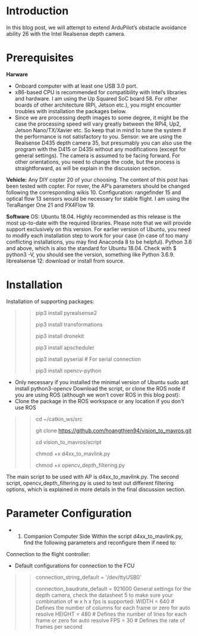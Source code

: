 # Introduction
In this blog post, we will attempt to extend ArduPilot’s obstacle avoidance ability 26 with the Intel Realsense depth camera.
# Prerequisites 
**Harware**
- Onboard computer with at least one USB 3.0 port.
- x86-based CPU is recommended for compatibility with Intel’s libraries and hardware. I am using the Up Squared SoC board 58. For other boards of other architecture (RPi, Jetson etc.), you might encounter troubles with installation the packages below.
- Since we are processing depth images to some degree, it might be the case the processing speed will vary greatly between the RPi4, Up2, Jetson Nano/TX/Xavier etc. So keep that in mind to tune the system if the performance is not satisfactory to you.
Sensor: we are using the Realsense D435 depth camera 35, but presumably you can also use the program with the D415 or D435i without any modifications (except for general settings).
The camera is assumed to be facing forward. For other orientations, you need to change the code, but the process is straightforward, as will be explain in the discussion section.

**Vehicle:**
Any DIY copter 20 of your choosing. The content of this post has been tested with copter. For rover, the AP’s parameters should be changed following the corresponding wikis 10.
Configuration: rangefinder 15 and optical flow 13 sensors would be necessary for stable flight. I am using the TeraRanger One 21 and PX4Flow 19.

**Software**
OS: Ubuntu 18.04. Highly recommended as this release is the most up-to-date with the required libraries.
Please note that we will provide support exclusively on this version. For earlier version of Ubuntu, you need to modify each installation step to work for your case (in case of too many conflicting installations, you may find Anaconda 8 to be helpful).
Python 3.6 and above, which is also the standard for Ubuntu 18.04. Check with $ python3 -V, you should see the version, something like Python 3.6.9.
librealsense 12: download or install from source.

# Installation
Installation of supporting packages:
>>pip3 install pyrealsense2
>>
>>pip3 install transformations
>>
>>pip3 install dronekit
>>
>>pip3 install apscheduler
>>
>>pip3 install pyserial # For serial connection
>>
>>pip3 install opencv-python

- Only necessary if you installed the minimal version of Ubuntu
sudo apt install python3-opencv
Download the script, or clone the ROS node if you are using ROS (although we won’t cover ROS in this blog post):
- Clone the package in the ROS workspace or any location if you don't use ROS

>>cd ~/catkin_ws/src
>>
>>git clone https://github.com/hoangthien94/vision_to_mavros.git
>>
>>cd vision_to_mavros/script
>>
>>chmod +x d4xx_to_mavlink.py
>>
>>chmod +x opencv_depth_filtering.py
>>
The main script to be used with AP is d4xx_to_mavlink.py. The second script, opencv_depth_filtering.py is used to test out different filtering options, which is explained in more details in the final discussion section.

# Parameter Configuration
- 1. Companion Computer Side
Within the script d4xx_to_mavlink.py, find the following parameters and reconfigure them if need to:

Connection to the flight controller:
- Default configurations for connection to the FCU
>>connection_string_default = '/dev/ttyUSB0'
>>
>>connection_baudrate_default = 921600
General settings for the depth camera, check the datasheet 5 to make sure your combination of w x h x fps is supported:
>>WIDTH  = 640              # Defines the number of columns for each frame or zero for auto resolve
>>HEIGHT = 480              # Defines the number of lines for each frame or zero for auto resolve
>>FPS    = 30               # Defines the rate of frames per second
